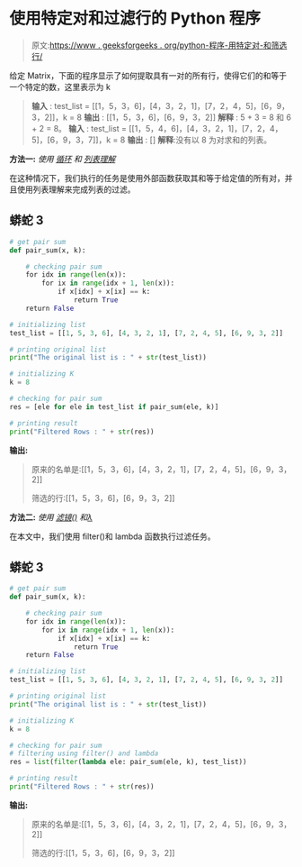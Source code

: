 # 使用特定对和过滤行的 Python 程序

> 原文:[https://www . geeksforgeeks . org/python-程序-用特定对-和筛选行/](https://www.geeksforgeeks.org/python-program-to-filter-rows-with-a-specific-pair-sum/)

给定 Matrix，下面的程序显示了如何提取具有一对的所有行，使得它们的和等于一个特定的数，这里表示为 k

> **输入** : test_list = [[1，5，3，6]，[4，3，2，1]，[7，2，4，5]，[6，9，3，2]]，k = 8
> **输出** : [[1，5，3，6]，[6，9，3，2]]
> **解释** : 5 + 3 = 8 和 6 + 2 = 8。
> **输入** : test_list = [[1，5，4，6]，[4，3，2，1]，[7，2，4，5]，[6，9，3，7]]，k = 8
> **输出** : []
> **解释**:没有以 8 为对求和的列表。

**方法一:** *使用* [*循环*](https://www.geeksforgeeks.org/loops-in-python/) *和* [*列表理解*](https://www.geeksforgeeks.org/python-list-comprehension-and-slicing/)

在这种情况下，我们执行的任务是使用外部函数获取其和等于给定值的所有对，并且使用列表理解来完成列表的过滤。

## 蟒蛇 3

```py
# get pair sum
def pair_sum(x, k):

    # checking pair sum
    for idx in range(len(x)):
        for ix in range(idx + 1, len(x)):
            if x[idx] + x[ix] == k:
                return True
    return False

# initializing list
test_list = [[1, 5, 3, 6], [4, 3, 2, 1], [7, 2, 4, 5], [6, 9, 3, 2]]

# printing original list
print("The original list is : " + str(test_list))

# initializing K
k = 8

# checking for pair sum
res = [ele for ele in test_list if pair_sum(ele, k)]

# printing result
print("Filtered Rows : " + str(res))
```

**输出:**

> 原来的名单是:[[1，5，3，6]，[4，3，2，1]，[7，2，4，5]，[6，9，3，2]]
> 
> 筛选的行:[[1，5，3，6]，[6，9，3，2]]

**方法二:** *使用* [*滤镜()*](https://www.geeksforgeeks.org/filter-in-python/) *和*[*λ*](https://www.geeksforgeeks.org/python-lambda/)

在本文中，我们使用 filter()和 lambda 函数执行过滤任务。

## 蟒蛇 3

```py
# get pair sum
def pair_sum(x, k):

    # checking pair sum
    for idx in range(len(x)):
        for ix in range(idx + 1, len(x)):
            if x[idx] + x[ix] == k:
                return True
    return False

# initializing list
test_list = [[1, 5, 3, 6], [4, 3, 2, 1], [7, 2, 4, 5], [6, 9, 3, 2]]

# printing original list
print("The original list is : " + str(test_list))

# initializing K
k = 8

# checking for pair sum
# filtering using filter() and lambda
res = list(filter(lambda ele: pair_sum(ele, k), test_list))

# printing result
print("Filtered Rows : " + str(res))
```

**输出:**

> 原来的名单是:[[1，5，3，6]，[4，3，2，1]，[7，2，4，5]，[6，9，3，2]]
> 
> 筛选的行:[[1，5，3，6]，[6，9，3，2]]